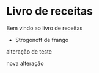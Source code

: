 # Livro de receitas

Bem vindo ao livro de receitas

- Strogonoff de frango

alteração de teste

nova alteração
